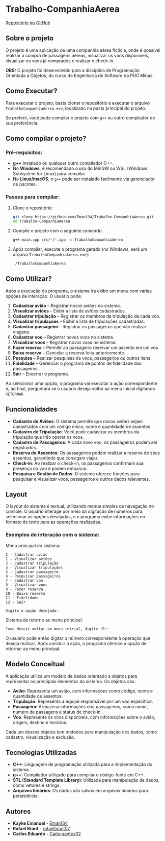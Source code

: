 
# Trabalho-CompanhiaAerea

[Repositório no GitHub](https://github.com/Eman134/Trabalho-CompanhiaAerea)

## Sobre o projeto

O projeto é uma aplicação de uma companhia aérea fictícia, onde é possível realizar a compra de passagens aéreas, visualizar os voos disponíveis, visualizar os voos já comprados e realizar o check-in.

**OBS:** O projeto foi desenvolvido para a disciplina de Programação Orientada a Objetos, do curso de Engenharia de Software da PUC Minas.

## Como Executar?

Para executar o projeto, basta clonar o repositório e executar o arquivo `TrabalhoCompanhiaAerea.exe`, localizado na pasta principal do projeto. 

Se preferir, você pode compilar o projeto com `g++` ou outro compilador de sua preferência.

## Como compilar o projeto?

### Pré-requisitos:
- **g++** instalado ou qualquer outro compilador C++.
- No **Windows**, é recomendado o uso do MinGW ou WSL (Windows Subsystem for Linux) para compilar.
- No **Linux/macOS**, o `g++` pode ser instalado facilmente via gerenciador de pacotes.

### Passos para compilar:

1. Clone o repositório:

    ```bash
    git clone https://github.com/Eman134/Trabalho-CompanhiaAerea.git
    cd Trabalho-CompanhiaAerea
    ```

2. Compile o projeto com o seguinte comando:

    ```bash
    g++ main.cpp src/*/*.cpp -o TrabalhoCompanhiaAerea
    ```

3. Após compilar, execute o programa gerado (no Windows, será um arquivo `TrabalhoCompanhiaAerea.exe`):

    ```bash
    ./TrabalhoCompanhiaAerea
    ```

## Como Utilizar?

Após a execução do programa, o sistema irá exibir um menu com várias opções de interação. O usuário pode:

1. **Cadastrar avião** – Registrar novos aviões no sistema.
2. **Visualizar aviões** – Exibir a lista de aviões cadastrados.
3. **Cadastrar tripulação** – Registrar os membros da tripulação de cada voo.
4. **Visualizar tripulações** – Exibir a lista de tripulações cadastradas.
5. **Cadastrar passageiro** – Registrar os passageiros que vão realizar viagens.
6. **Cadastrar voo** – Registrar novos voos no sistema.
7. **Visualizar voos** – Registrar novos voos no sistema.
8. **Fazer reserva** – Permitir ao passageiro reservar um assento em um voo.
9. **Baixa reserva** – Cancelar a reserva feita anteriormente.
10. **Pesquisa** – Realizar pesquisas de voos, passageiros ou outros itens.
11. **Fidelidade** – Gerenciar o programa de pontos de fidelidade dos passageiros.
12. **Sair** – Encerrar o programa.

Ao selecionar uma opção, o programa vai executar a ação correspondente e, ao final, perguntará se o usuário deseja voltar ao menu inicial digitando `RETORNAR`.

## Funcionalidades

- **Cadastro de Aviões**: O sistema permite que novos aviões sejam cadastrados com um código único, nome e quantidade de assentos.
- **Cadastro de Tripulação**: Você pode cadastrar os membros da tripulação que irão operar os voos.
- **Cadastro de Passageiros**: A cada novo voo, os passageiros podem ser registrados.
- **Reserva de Assentos**: Os passageiros podem realizar a reserva de seus assentos, garantindo que consigam viajar.
- **Check-in**: Ao realizar o check-in, os passageiros confirmam sua presença no voo e podem embarcar.
- **Pesquisa e Gestão de Dados**: O sistema oferece funções para pesquisar e visualizar voos, passageiros e outros dados relevantes.

## Layout

O layout do sistema é textual, utilizando menus simples de navegação no console. O usuário interage por meio da digitação de números para selecionar as opções desejadas, e o programa exibe informações no formato de texto para as operações realizadas.

### Exemplos de interação com o sistema:

Menu principal do sistema:

```text
1 - Cadastrar avião
2 - Visualizar aviões
3 - Cadastrar tripulação
4 - Visualizar tripulações
5 - Cadastrar passageiro
6 - Pesquisar passageiros
7 - Cadastrar voo
8 - Visualizar voos
9 - Fazer reserva
10 - Baixa reserva
11 - Fidelidade
12 - Sair

Digite a opção desejada:
```

Sistema de retorno ao menu principal:

```text
Caso deseje voltar ao menu inicial, digite 'R': 
```

O usuário pode então digitar o número correspondente à operação que deseja realizar. Após concluir a ação, o programa oferece a opção de retornar ao menu principal.

## Modelo Conceitual

A aplicação utiliza um modelo de dados orientado a objetos para representar os principais elementos do sistema. Os objetos são:

- **Avião**: Representa um avião, com informações como código, nome e quantidade de assentos.
- **Tripulação**: Representa a equipe responsável por um voo específico.
- **Passageiro**: Armazena informações dos passageiros, como nome, número de passagens e status de check-in.
- **Voo**: Representa os voos disponíveis, com informações sobre o avião, origem, destino e horários.

Cada um desses objetos tem métodos para manipulação dos dados, como cadastro, visualização e exclusão.

## Tecnologias Utilizadas

- **C++**: Linguagem de programação utilizada para a implementação do sistema.
- **g++**: Compilador utilizado para compilar o código-fonte em C++.
- **STL (Standard Template Library)**: Utilizada para manipulação de dados, como vetores e strings.
- **Arquivos binários**: Os dados são salvos em arquivos binários para persistência.

## Autores

- **Kayke Emanoel** - [Eman134](https://github.com/Eman134)
- **Rafael Brant** - [rafaelbrant07](https://github.com/rafaelbrant07)
- **Carlos Eduardo** - [Cadu-santos32](https://github.com/Cadu-santos32)
